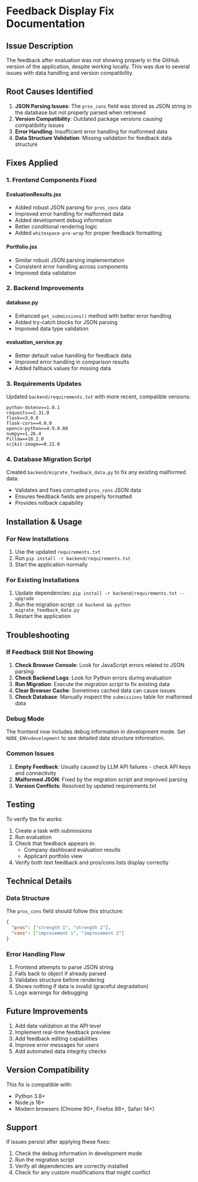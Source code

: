 # Feedback Display Fix Documentation

## Issue Description
The feedback after evaluation was not showing properly in the GitHub version of the application, despite working locally. This was due to several issues with data handling and version compatibility.

## Root Causes Identified

1. **JSON Parsing Issues**: The `pros_cons` field was stored as JSON string in the database but not properly parsed when retrieved
2. **Version Compatibility**: Outdated package versions causing compatibility issues
3. **Error Handling**: Insufficient error handling for malformed data
4. **Data Structure Validation**: Missing validation for feedback data structure

## Fixes Applied

### 1. Frontend Components Fixed

#### EvaluationResults.jsx
- Added robust JSON parsing for `pros_cons` data
- Improved error handling for malformed data
- Added development debug information
- Better conditional rendering logic
- Added `whitespace-pre-wrap` for proper feedback formatting

#### Portfolio.jsx
- Similar robust JSON parsing implementation
- Consistent error handling across components
- Improved data validation

### 2. Backend Improvements

#### database.py
- Enhanced `get_submissions()` method with better error handling
- Added try-catch blocks for JSON parsing
- Improved data type validation

#### evaluation_service.py
- Better default value handling for feedback data
- Improved error handling in comparison results
- Added fallback values for missing data

### 3. Requirements Updates

Updated `backend/requirements.txt` with more recent, compatible versions:
```
python-dotenv==1.0.1
requests==2.31.0
flask==3.0.0
flask-cors==4.0.0
opencv-python==4.9.0.80
numpy==1.26.4
Pillow==10.2.0
scikit-image==0.22.0
```

### 4. Database Migration Script

Created `backend/migrate_feedback_data.py` to fix any existing malformed data:
- Validates and fixes corrupted `pros_cons` JSON data
- Ensures feedback fields are properly formatted
- Provides rollback capability

## Installation & Usage

### For New Installations
1. Use the updated `requirements.txt`
2. Run `pip install -r backend/requirements.txt`
3. Start the application normally

### For Existing Installations
1. Update dependencies: `pip install -r backend/requirements.txt --upgrade`
2. Run the migration script: `cd backend && python migrate_feedback_data.py`
3. Restart the application

## Troubleshooting

### If Feedback Still Not Showing

1. **Check Browser Console**: Look for JavaScript errors related to JSON parsing
2. **Check Backend Logs**: Look for Python errors during evaluation
3. **Run Migration**: Execute the migration script to fix existing data
4. **Clear Browser Cache**: Sometimes cached data can cause issues
5. **Check Database**: Manually inspect the `submissions` table for malformed data

### Debug Mode
The frontend now includes debug information in development mode. Set `NODE_ENV=development` to see detailed data structure information.

### Common Issues

1. **Empty Feedback**: Usually caused by LLM API failures - check API keys and connectivity
2. **Malformed JSON**: Fixed by the migration script and improved parsing
3. **Version Conflicts**: Resolved by updated requirements.txt

## Testing

To verify the fix works:

1. Create a task with submissions
2. Run evaluation
3. Check that feedback appears in:
   - Company dashboard evaluation results
   - Applicant portfolio view
4. Verify both text feedback and pros/cons lists display correctly

## Technical Details

### Data Structure
The `pros_cons` field should follow this structure:
```json
{
  "pros": ["strength 1", "strength 2"],
  "cons": ["improvement 1", "improvement 2"]
}
```

### Error Handling Flow
1. Frontend attempts to parse JSON string
2. Falls back to object if already parsed
3. Validates structure before rendering
4. Shows nothing if data is invalid (graceful degradation)
5. Logs warnings for debugging

## Future Improvements

1. Add data validation at the API level
2. Implement real-time feedback preview
3. Add feedback editing capabilities
4. Improve error messages for users
5. Add automated data integrity checks

## Version Compatibility

This fix is compatible with:
- Python 3.8+
- Node.js 16+
- Modern browsers (Chrome 90+, Firefox 88+, Safari 14+)

## Support

If issues persist after applying these fixes:
1. Check the debug information in development mode
2. Run the migration script
3. Verify all dependencies are correctly installed
4. Check for any custom modifications that might conflict
